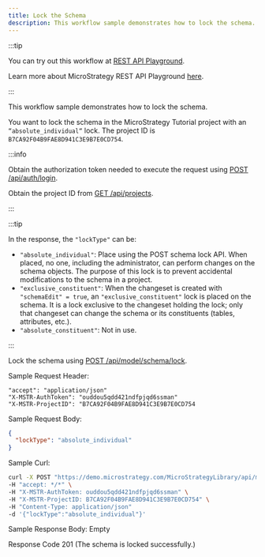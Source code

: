 ```yaml
---
title: Lock the Schema
description: This workflow sample demonstrates how to lock the schema.
---
```


:::tip

You can try out this workflow at [REST API Playground](https://www.postman.com/microstrategysdk/workspace/microstrategy-rest-api/folder/16131298-c3ac84b3-bce5-495d-94d5-941305fc1def?ctx=documentation).

Learn more about MicroStrategy REST API Playground [here](/docs/getting-started/playground.md).

:::

This workflow sample demonstrates how to lock the schema.

You want to lock the schema in the MicroStrategy Tutorial project with an `“absolute_individual“` lock. The project ID is `B7CA92F04B9FAE8D941C3E9B7E0CD754`.

:::info

Obtain the authorization token needed to execute the request using [POST /api/auth/login](https://demo.microstrategy.com/MicroStrategyLibrary/api-docs/index.html#/Authentication/postLogin).

Obtain the project ID from [GET /api/projects](https://demo.microstrategy.com/MicroStrategyLibrary/api-docs/index.html#/Projects/getProjects_1).

:::

:::tip

In the response, the `"lockType"` can be:

- `"absolute_individual"`: Place using the POST schema lock API. When placed, no one, including the administrator, can perform changes on the schema objects. The purpose of this lock is to prevent accidental modifications to the schema in a project.
- `"exclusive_constituent"`: When the changeset is created with `"schemaEdit" = true`, an `"exclusive_constituent"` lock is placed on the schema. It is a lock exclusive to the changeset holding the lock; only that changeset can change the schema or its constituents (tables, attributes, etc.).
- `"absolute_constituent"`: Not in use.

:::

Lock the schema using [POST /api/model/schema/lock](https://demo.microstrategy.com/MicroStrategyLibrary/api-docs/index.html#/Schema/ms-postLock).

Sample Request Header:

```http
"accept": "application/json"
"X-MSTR-AuthToken": "ouddou5qdd421ndfpjqd6ssman"
"X-MSTR-ProjectID": "B7CA92F04B9FAE8D941C3E9B7E0CD754
```

Sample Request Body:

```json
{
  "lockType": "absolute_individual"
}
```

Sample Curl:

```bash
curl -X POST "https://demo.microstrategy.com/MicroStrategyLibrary/api/model/schema/lock" \
-H "accept: */*" \
-H "X-MSTR-AuthToken: ouddou5qdd421ndfpjqd6ssman" \
-H "X-MSTR-ProjectID: B7CA92F04B9FAE8D941C3E9B7E0CD754" \
-H "Content-Type: application/json"
-d '{"lockType":"absolute_individual"}'
```

Sample Response Body: Empty

Response Code 201 (The schema is locked successfully.)
